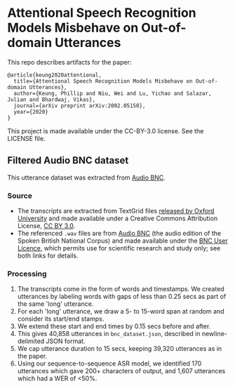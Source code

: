# Attentional Speech Recognition Models Misbehave on Out-of-domain Utterances

This repo describes artifacts for the paper:
```
@article{keung2020attentional,
  title={Attentional Speech Recognition Models Misbehave on Out-of-domain Utterances},
  author={Keung, Phillip and Niu, Wei and Lu, Yichao and Salazar, Julian and Bhardwaj, Vikas},
  journal={arXiv preprint arXiv:2002.05150},
  year={2020}
}
```
This project is made available under the CC-BY-3.0 license. See the LICENSE file.

## Filtered Audio BNC dataset

This utterance dataset was extracted from [Audio BNC](http://www.phon.ox.ac.uk/AudioBNC).

### Source

- The transcripts are extracted from TextGrid files [released by Oxford University](https://ora.ox.ac.uk/objects/uuid:e0cd66cc-32cf-41b9-962e-416361e41c93) and made available under a Creative Commons Attribution License, [CC BY 3.0](https://creativecommons.org/licenses/by/3.0/).
- The referenced `.wav` files are from [Audio BNC](http://www.phon.ox.ac.uk/AudioBNC) (the audio edition of the Spoken British National Corpus) and made available under the [BNC User Licence](http://www.natcorp.ox.ac.uk/docs/licence.pdf), which permits use for scientific research and study only; see both links for details.

### Processing

1. The transcripts come in the form of words and timestamps. We created utterances by labeling words with gaps of less than 0.25 secs as part of the same 'long' utterance.
2. For each 'long' utterance, we draw a 5- to 15-word span at random and consider its start/end stamps.
3. We extend these start and end times by 0.15 secs before and after.
4. This gives 40,858 utterances in `bnc_dataset.json`, described in newline-delimited JSON format.
5. We cap utterance duration to 15 secs, keeping 39,320 utterances as in the paper.
6. Using our sequence-to-sequence ASR model, we identified 170 utterances which gave 200+ characters of output, and 1,607 utterances which had a WER of <50%.
